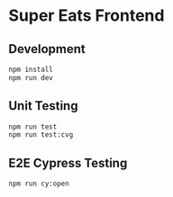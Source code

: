# Super Eats Frontend

## Development

```bash
npm install
npm run dev
```

## Unit Testing

```bash
npm run test
npm run test:cvg
```

## E2E Cypress Testing

```bash
npm run cy:open
```